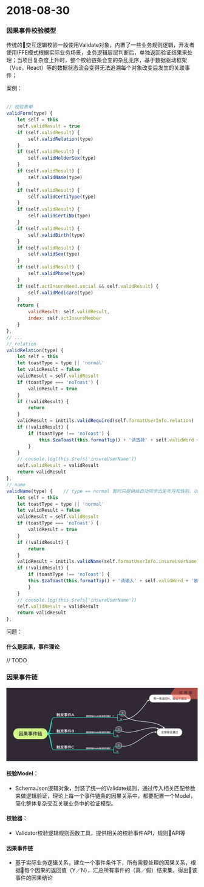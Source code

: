 # 2018-08-30

### 因果事件校验模型

传统的交互逻辑校验一般使用Validate对象，内置了一些业务规则逻辑，开发者使用IFFE模式根据实际业务场景，业务逻辑层层判断后，单独返回验证结果来处理；当项目复杂度上升时，整个校验链条会变的杂乱无序，基于数据驱动框架（Vue，React）等的数据状态流会变得无法追溯每个对象改变后发生的关联事件；


案例：
```js

// 校验表单
validForm(type) {
    let self = this
    self.validResult = true
    if (self.validResult) {
        self.validRelation(type)
    }
    if (self.validResult) {
        self.validHolderSex(type)
    }
    if (self.validResult) {
        self.validName(type)
    }
    if (self.validResult) {
        self.validCertiType(type)
    }
    if (self.validResult) {
        self.validCertiNo(type)
    }
    if (self.validResult) {
        self.validBirth(type)
    }
    if (self.validResult) {
        self.validSex(type)
    }
    if (self.validResult) {
        self.validPhone(type)
    }
    if (self.actInsureNeed.social && self.validResult) {
        self.validMedicare(type)
    }
    return {
        validResult: self.validResult,
        index: self.actInsureMember
    }
},
// ...
// relation
validRelation(type) {
    let self = this
    let toastType = type || 'normal'
    let validResult = false
    validResult = self.validResult
    if (toastType === 'noToast') {
        validResult = true
    }
    if (!validResult) {
        return
    }
    validResult = inUtils.validRequired(self.formatUserInfo.relation)
    if (!validResult) {
        if (toastType !== 'noToast') {
            this.$zaToast(this.formatTip() + '请选择' + self.validWord + '为谁投保')
        }
    }
    // console.log(this.$refs['insureUserName'])
    self.validResult = validResult
    return validResult
},
// name
validName(type) {    // type == normal 暂时只提供给自动同步出生年月和性别，以及本人类型
    let self = this
    let toastType = type || 'normal'
    let validResult = false
    validResult = self.validResult
    if (toastType === 'noToast') {
        validResult = true
    }
    if (!validResult) {
        return
    }
    validResult = inUtils.validName(self.formatUserInfo.insureUserName)
    if (!validResult) {
        if (toastType !== 'noToast') {
        this.$zaToast(this.formatTip() + '请输入' + self.validWord + '被保人姓名')
        }
    }
    // console.log(this.$refs['insureUserName'])
    self.validResult = validResult
    return validResult
},
```

问题：

#### 什么是因果，事件理论

// TODO

### 因果事件链

![](../../assets/images/因果事件链.png)

#### 校验Model：
- SchemaJson逻辑对象，封装了统一的Validate规则，通过传入相关匹配参数来做逻辑验证，理论上每一个事件链条的因果关系中，都要配置一个Model，简化整体复杂交互关联业务中的验证模型。

#### 校验器：
- Validator校验逻辑规则函数工具，提供相关的校验事件API，规则API等

#### 因果事件链
- 基于实际业务逻辑关系，建立一个事件条件下，所有需要处理的因果关系，根据每个因果的返回值（Y／N），汇总所有事件的（真／假）结果集，得出该事件的因果结论


